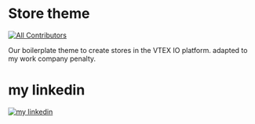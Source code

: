 # Store theme
<!-- ALL-CONTRIBUTORS-BADGE:START - Do not remove or modify this section -->
[![All Contributors]()](#contributors-)
<!-- ALL-CONTRIBUTORS-BADGE:END -->
Our boilerplate theme to create stores in the VTEX IO platform. adapted to my work company penalty.
# my linkedin
[![my linkedin](https://www.linkedin.com/in/faridmarconi/)](#contributor-)
